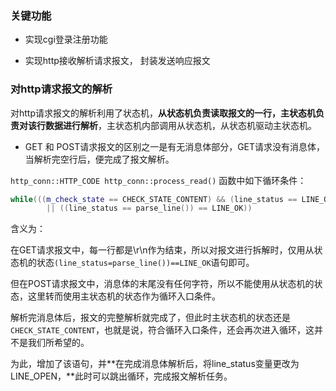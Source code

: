 ### 关键功能

- 实现cgi登录注册功能

- 实现http接收解析请求报文， 封装发送响应报文

### 对http请求报文的解析

对http请求报文的解析利用了状态机，**从状态机负责读取报文的一行，主状态机负责对该行数据进行解析**，主状态机内部调用从状态机，从状态机驱动主状态机。

- GET 和 POST请求报文的区别之一是有无消息体部分，GET请求没有消息体，当解析完空行后，便完成了报文解析。



`http_conn::HTTP_CODE http_conn::process_read()` 函数中如下循环条件：

```cpp
while(((m_check_state == CHECK_STATE_CONTENT) && (line_status == LINE_OK)) 
        || ((line_status == parse_line()) == LINE_OK))
```

含义为：

在GET请求报文中，每一行都是\r\n作为结束，所以对报文进行拆解时，仅用从状态机的状态`(line_status=parse_line())==LINE_OK`语句即可。

但在POST请求报文中，消息体的末尾没有任何字符，所以不能使用从状态机的状态，这里转而使用主状态机的状态作为循环入口条件。

解析完消息体后，报文的完整解析就完成了，但此时主状态机的状态还是`CHECK_STATE_CONTENT`，也就是说，符合循环入口条件，还会再次进入循环，这并不是我们所希望的。

为此，增加了该语句，并**在完成消息体解析后，将line_status变量更改为LINE_OPEN，**此时可以跳出循环，完成报文解析任务。




